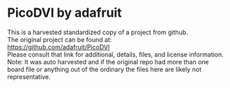 
# PicoDVI by adafruit  
This is a harvested standardized copy of a project from github.  
The original project can be found at:  
https://github.com/adafruit/PicoDVI  
Please consult that link for additional, details, files, and license information.  
Note: It was auto harvested and if the original repo had more than one board file or anything out of the ordinary the files here are likely not representative.  
    